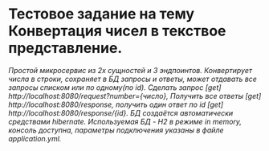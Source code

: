 Тестовое задание на тему Конвертация чисел в текствое представление.
================================================

_Простой микросервис из 2х сущностей и 3 эндпоинтов. Конвертирует числа в строки, сохраняет в БД запросы и ответы,
может отдавать все запросы списком или по одному(по id). Сделать запрос [get] http://localhost:8080/request?number={число},
Получить все ответы [get] http://localhost:8080/response, получить один ответ по id [get] http://localhost:8080/response/{id}.
БД создаётся автоматически средствами hibernate.
Используемая БД - H2 в режиме in memory, консоль доступна, параметры подключения указаны в файле application.yml._